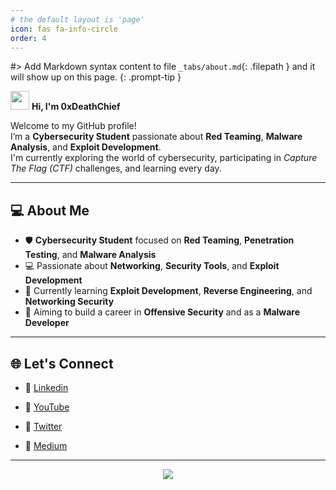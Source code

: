 ```yaml
---
# the default layout is 'page'
icon: fas fa-info-circle
order: 4
---
```


#> Add Markdown syntax content to file `_tabs/about.md`{: .filepath } and it will show up on this page. {: .prompt-tip }

<img src="https://raw.githubusercontent.com/MartinHeinz/MartinHeinz/master/wave.gif" width="30px"> **Hi, I'm 0xDeathChief**

Welcome to my GitHub profile!  
I’m a **Cybersecurity Student** passionate about **Red Teaming**, **Malware Analysis**, and **Exploit Development**.  
I'm currently exploring the world of cybersecurity, participating in *Capture The Flag (CTF)* challenges, and learning every day.

---

## 💻 About Me

- 🛡️ **Cybersecurity Student** focused on **Red Teaming**, **Penetration Testing**, and **Malware Analysis**
- 💻 Passionate about **Networking**, **Security Tools**, and **Exploit Development**
- 🌱 Currently learning **Exploit Development**, **Reverse Engineering**, and **Networking Security**
- 🎯 Aiming to build a career in **Offensive Security** and as a **Malware Developer**

---

## 🌐 Let's Connect


- 🔰 [Linkedin](https://www.linkedin.com/in/azmain-fayek-ahnaf/)

- 🔰 [YouTube](https://youtube.com/remonsec)

- 🔰 [Twitter](https://twitter.com/remonsec)

- 🔰 [Medium](https://medium.com/@remonsec)

---

<div align="center">
  <img src="9d132b707038602f4671ef32d167cdd3.gif">
</div>
